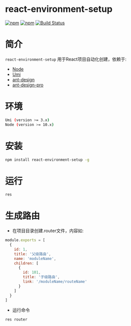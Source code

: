 # react-environment-setup
<!-- Badges section here. -->
[![npm](https://img.shields.io/npm/v/react-environment-setup.svg)](https://www.npmjs.com/package/react-environment-setup)
[![npm](https://img.shields.io/npm/dm/react-environment-setup.svg)](https://www.npmjs.com/package/react-environment-setup)
[![Build Status](https://travis-ci.org/phinney001/react-environment-setup.svg?branch=master)](https://travis-ci.org/phinney001/react-environment-setup)

# 简介
`react-environment-setup` 用于React项目自动化创建，依赖于:
+ [Node](https://nodejs.org/en/)
+ [Umi](https://github.com/umijs/umi)
+ [ant-design](https://ant.design/docs/spec/introduce-cn)
+ [ant-design-pro](https://procomponents.ant.design/)

# 环境
  ```bash
  Umi (version >= 3.x)
  Node (version >= 10.x)
  ```

# 安装
  ```bash
  npm install react-environment-setup -g
  ```

# 运行
  ```bash
  res
  ```
# 生成路由
  + 在项目目录创建.router文件，内容如: 
  ```javascript
  module.exports = [
    {
      id: 1,
      title: '父级路由',
      name: 'moduleName',
      children: [
        {
          id: 101,
          title: '子级路由',
          link: '/moduleName/routeName'
        }
      ]
    }
  ]
  ```
  + 运行命令
  ```bash
  res router
  ```
